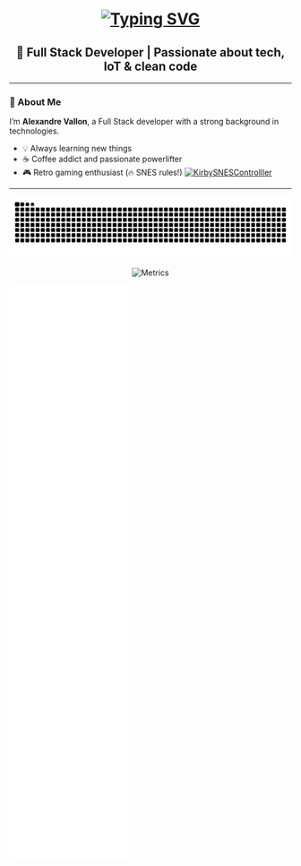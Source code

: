 <h1 align="center">
  <a href="https://git.io/typing-svg">
    <img src="https://readme-typing-svg.herokuapp.com?font=Fira+Code&duration=2000&pause=1000&color=4262F7&width=435&height=60&lines=I'm+Alexandre+Vallon;Hi+there+👋;Welcome+on+my+profil+GitHub!" alt="Typing SVG" />
  </a>
</h1>

<h2 align="center">🚀 Full Stack Developer | Passionate about tech, IoT & clean code</h2>

---

### 📌 About Me
I’m **Alexandre Vallon**, a Full Stack developer with a strong background in technologies.




- 💡 Always learning new things
- ☕ Coffee addict and passionate powerlifter
- 🎮 Retro gaming enthusiast (🔥 SNES rules!) <a href="https://emoji.gg/emoji/4886-kirbysnescontrolller"><img src="https://cdn3.emoji.gg/emojis/4886-kirbysnescontrolller.gif" width="48" alt="KirbySNESControlller"></a>

---


<p align="center">
<img src="https://github.com/Al-vallon/Al-vallon/blob/output/snake.svg" alt="Snake animation" />
</p>

<p align="center">
<img src="[https://github.com/Al-vallon/Al-vallon/blob/output/snake.svg](https://raw.githubusercontent.com/Al-vallon/Al-vallon/main/github-metrics.svg)" alt="Metrics" />
</p>

![Metrics](https://raw.githubusercontent.com/Al-vallon/Al-vallon/main/github-metrics.svg)

